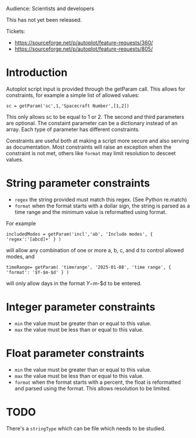 Audience: Scientists and developers

This has not yet been released.

Tickets:
* https://sourceforge.net/p/autoplot/feature-requests/360/
* https://sourceforge.net/p/autoplot/feature-requests/805/
  
# Introduction
Autoplot script input is provided through the getParam call.  This allows for constraints, for 
example a simple list of allowed values:
```
sc = getParam('sc',1,'Spacecraft Number',[1,2])
```
This only allows sc to be equal to 1 or 2.  The second and third parameters are optional.  The
constaint parameter can be a dictionary instead of an array.  Each type of parameter has different
constraints.  

Constraints are useful both at making a script more secure and also serving as 
documentation.  Most constraints will raise an exception when the constraint is not
met, others like <code>format</code> may limit resolution to desceet values.

# String parameter constraints
* <code>regex</code> the string provided must match this regex. (See Python re.match)
* <code>format</code> when the format starts with a dollar sign, the string is parsed as a time range and the minimum value is reformatted using format.

For example
```
includedModes = getParam('incl','ab', 'Include modes', { 'regex':'[abcd]+' } )
```
will allow any combination of one or more a, b, c, and d to control allowed modes, and
```
timeRange= getParam( 'timerange', '2025-01-08', 'time range', { 'format': '$Y-$m-$d' } )
```
will only allow days in the format $Y-$m-$d to be entered.

# Integer parameter constraints
* <code>min</code> the value must be greater than or equal to this value.
* <code>max</code> the value must be less than or equal to this value.

# Float parameter constraints
* <code>min</code> the value must be greater than or equal to this value.
* <code>max</code> the value must be less than or equal to this value.
* <code>format</code> when the format starts with a percent, the float is reformatted and parsed using the format.  This allows resolution to be limited.

# TODO
There's a <code>stringType</code> which can be file which needs to be studied.
